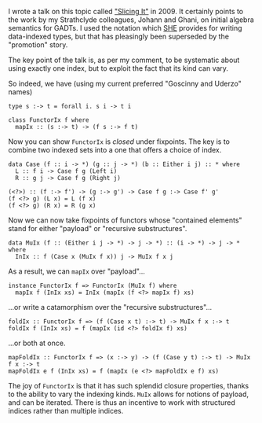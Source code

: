 I wrote a talk on this topic called ["Slicing It"](http://strictlypositive.org/slicing-jpgs/) in 2009. It certainly points to the work by my Strathclyde colleagues, Johann and Ghani, on initial algebra semantics for GADTs. I used the notation which [SHE](https://personal.cis.strath.ac.uk/conor.mcbride/pub/she/) provides for writing data-indexed types, but that has pleasingly been superseded by the "promotion" story.

The key point of the talk is, as per my comment, to be systematic about using exactly one index, but to exploit the fact that its kind can vary.

So indeed, we have (using my current preferred "Goscinny and Uderzo" names)

    type s :-> t = forall i. s i -> t i

    class FunctorIx f where
      mapIx :: (s :-> t) -> (f s :-> f t)

Now you can show `FunctorIx` is *closed* under fixpoints. The key is to combine two indexed sets into a one that offers a choice of index.

    data Case (f :: i -> *) (g :: j -> *) (b :: Either i j) :: * where
      L :: f i -> Case f g (Left i)
      R :: g j -> Case f g (Right j)

    (<?>) :: (f :-> f') -> (g :-> g') -> Case f g :-> Case f' g'
    (f <?> g) (L x) = L (f x)
    (f <?> g) (R x) = R (g x)

Now we can now take fixpoints of functors whose "contained elements" stand for either "payload" or "recursive substructures".

    data MuIx (f :: (Either i j -> *) -> j -> *) :: (i -> *) -> j -> * where
      InIx :: f (Case x (MuIx f x)) j -> MuIx f x j

As a result, we can `mapIx` over "payload"...

    instance FunctorIx f => FunctorIx (MuIx f) where
      mapIx f (InIx xs) = InIx (mapIx (f <?> mapIx f) xs)

...or write a catamorphism over the "recursive substructures"...

    foldIx :: FunctorIx f => (f (Case x t) :-> t) -> MuIx f x :-> t
    foldIx f (InIx xs) = f (mapIx (id <?> foldIx f) xs)

...or both at once.

    mapFoldIx :: FunctorIx f => (x :-> y) -> (f (Case y t) :-> t) -> MuIx f x :-> t
    mapFoldIx e f (InIx xs) = f (mapIx (e <?> mapFoldIx e f) xs)

The joy of `FunctorIx` is that it has such splendid closure properties, thanks to the ability to vary the indexing kinds. `MuIx` allows for notions of payload, and can be iterated. There is thus an incentive to work with structured indices rather than multiple indices.
